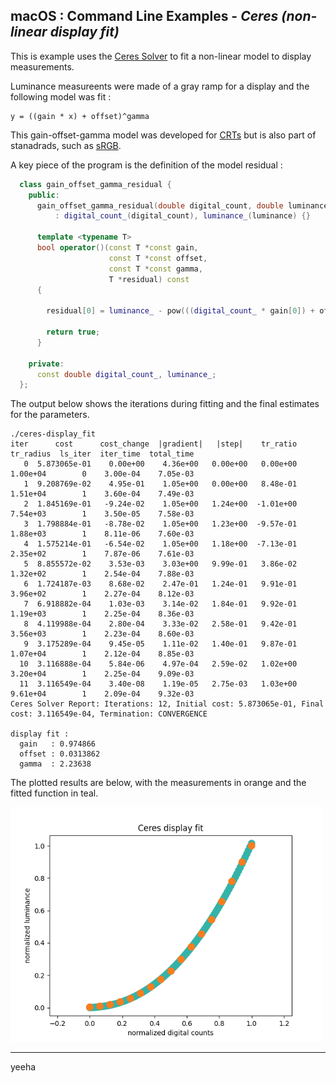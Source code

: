 
## macOS : Command Line Examples - *Ceres (non-linear display fit)*

This is example uses the [Ceres Solver](http://ceres-solver.org) to fit a non-linear model to display measurements.

Luminance measureents were made of a gray ramp for a display and the following model was fit :

```
y = ((gain * x) + offset)^gamma
```

This gain-offset-gamma model was developed for [CRTs](https://en.wikipedia.org/wiki/Cathode-ray_tube) but is also part of stanadrads, such as [sRGB](https://en.wikipedia.org/wiki/SRGB).

A key piece of the program is the definition of the model residual :

```cpp
  class gain_offset_gamma_residual {
    public:
      gain_offset_gamma_residual(double digital_count, double luminance)
          : digital_count_(digital_count), luminance_(luminance) {}

      template <typename T>
      bool operator()(const T *const gain,
                      const T *const offset,
                      const T *const gamma,
                      T *residual) const
      {

        residual[0] = luminance_ - pow(((digital_count_ * gain[0]) + offset[0]), gamma[0]);

        return true;
      }

    private:
      const double digital_count_, luminance_;
  };
```

The output below shows the iterations during fitting and the final estimates for the parameters.

```
./ceres-display_fit
iter      cost      cost_change  |gradient|   |step|    tr_ratio  tr_radius  ls_iter  iter_time  total_time
   0  5.873065e-01    0.00e+00    4.36e+00   0.00e+00   0.00e+00  1.00e+04        0    3.00e-04    7.05e-03
   1  9.208769e-02    4.95e-01    1.05e+00   0.00e+00   8.48e-01  1.51e+04        1    3.60e-04    7.49e-03
   2  1.845169e-01   -9.24e-02    1.05e+00   1.24e+00  -1.01e+00  7.54e+03        1    3.50e-05    7.58e-03
   3  1.798884e-01   -8.78e-02    1.05e+00   1.23e+00  -9.57e-01  1.88e+03        1    8.11e-06    7.60e-03
   4  1.575214e-01   -6.54e-02    1.05e+00   1.18e+00  -7.13e-01  2.35e+02        1    7.87e-06    7.61e-03
   5  8.855572e-02    3.53e-03    3.03e+00   9.99e-01   3.86e-02  1.32e+02        1    2.54e-04    7.88e-03
   6  1.724187e-03    8.68e-02    2.47e-01   1.24e-01   9.91e-01  3.96e+02        1    2.27e-04    8.12e-03
   7  6.918882e-04    1.03e-03    3.14e-02   1.84e-01   9.92e-01  1.19e+03        1    2.25e-04    8.36e-03
   8  4.119988e-04    2.80e-04    3.33e-02   2.58e-01   9.42e-01  3.56e+03        1    2.23e-04    8.60e-03
   9  3.175289e-04    9.45e-05    1.11e-02   1.40e-01   9.87e-01  1.07e+04        1    2.12e-04    8.85e-03
  10  3.116888e-04    5.84e-06    4.97e-04   2.59e-02   1.02e+00  3.20e+04        1    2.25e-04    9.09e-03
  11  3.116549e-04    3.40e-08    1.19e-05   2.75e-03   1.03e+00  9.61e+04        1    2.09e-04    9.32e-03
Ceres Solver Report: Iterations: 12, Initial cost: 5.873065e-01, Final cost: 3.116549e-04, Termination: CONVERGENCE

display fit :
  gain   : 0.974866
  offset : 0.0313862
  gamma  : 2.23638
```

The plotted results are below, with the measurements in orange and the fitted function in teal.

<img src="ceres-display_fit.png" width=500px>

---

yeeha


